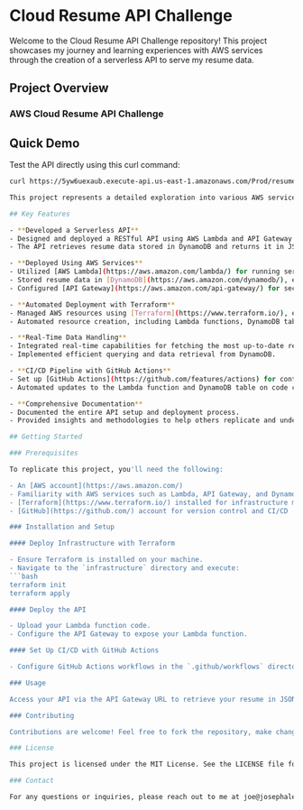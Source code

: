 # Cloud Resume API Challenge

Welcome to the Cloud Resume API Challenge repository! This project showcases my journey and learning experiences with AWS services through the creation of a serverless API to serve my resume data.

## Project Overview

### **AWS Cloud Resume API Challenge**

## Quick Demo

Test the API directly using this curl command:

   ```bash
   curl https://5yw6uexaub.execute-api.us-east-1.amazonaws.com/Prod/resume 

This project represents a detailed exploration into various AWS services and how they can be utilized to host and manage a serverless API for serving resume data. Below is a summary of the key components and accomplishments of this challenge:

## Key Features

- **Developed a Serverless API**
  - Designed and deployed a RESTful API using AWS Lambda and API Gateway.
  - The API retrieves resume data stored in DynamoDB and returns it in JSON format.

- **Deployed Using AWS Services**
  - Utilized [AWS Lambda](https://aws.amazon.com/lambda/) for running serverless functions.
  - Stored resume data in [DynamoDB](https://aws.amazon.com/dynamodb/), ensuring fast retrieval and high availability.
  - Configured [API Gateway](https://aws.amazon.com/api-gateway/) for secure API access.

- **Automated Deployment with Terraform**
  - Managed AWS resources using [Terraform](https://www.terraform.io/), ensuring Infrastructure as Code practices.
  - Automated resource creation, including Lambda functions, DynamoDB tables, and API Gateway setup.

- **Real-Time Data Handling**
  - Integrated real-time capabilities for fetching the most up-to-date resume data.
  - Implemented efficient querying and data retrieval from DynamoDB.

- **CI/CD Pipeline with GitHub Actions**
  - Set up [GitHub Actions](https://github.com/features/actions) for continuous integration and continuous deployment.
  - Automated updates to the Lambda function and DynamoDB table on code changes.

- **Comprehensive Documentation**
  - Documented the entire API setup and deployment process.
  - Provided insights and methodologies to help others replicate and understand the serverless architecture.

## Getting Started

### Prerequisites

To replicate this project, you'll need the following:

- An [AWS account](https://aws.amazon.com/)
- Familiarity with AWS services such as Lambda, API Gateway, and DynamoDB
- [Terraform](https://www.terraform.io/) installed for infrastructure management
- [GitHub](https://github.com/) account for version control and CI/CD

### Installation and Setup

#### Deploy Infrastructure with Terraform

- Ensure Terraform is installed on your machine.
- Navigate to the `infrastructure` directory and execute:
  ```bash
  terraform init
  terraform apply

#### Deploy the API

- Upload your Lambda function code.
- Configure the API Gateway to expose your Lambda function.

#### Set Up CI/CD with GitHub Actions

- Configure GitHub Actions workflows in the `.github/workflows` directory to automate deployments.

### Usage

Access your API via the API Gateway URL to retrieve your resume in JSON format. Updates to your Lambda function or data will automatically trigger deployments through GitHub Actions.

### Contributing

Contributions are welcome! Feel free to fork the repository, make changes, and submit pull requests. Please ensure your contributions adhere to the project's coding standards and best practices.

### License

This project is licensed under the MIT License. See the LICENSE file for more details.

### Contact

For any questions or inquiries, please reach out to me at joe@josephaleto.io.
